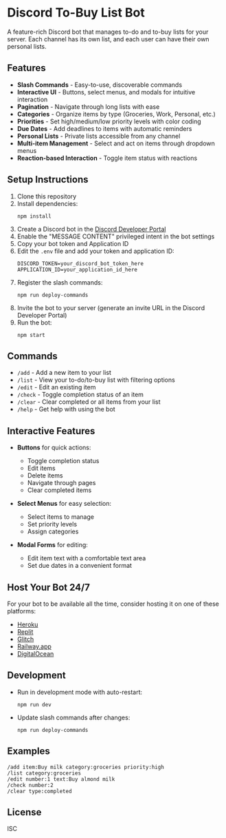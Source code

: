 # Discord To-Buy List Bot

A feature-rich Discord bot that manages to-do and to-buy lists for your server. Each channel has its own list, and each user can have their own personal lists.

## Features

- **Slash Commands** - Easy-to-use, discoverable commands
- **Interactive UI** - Buttons, select menus, and modals for intuitive interaction
- **Pagination** - Navigate through long lists with ease
- **Categories** - Organize items by type (Groceries, Work, Personal, etc.)
- **Priorities** - Set high/medium/low priority levels with color coding
- **Due Dates** - Add deadlines to items with automatic reminders
- **Personal Lists** - Private lists accessible from any channel
- **Multi-item Management** - Select and act on items through dropdown menus
- **Reaction-based Interaction** - Toggle item status with reactions

## Setup Instructions

1. Clone this repository
2. Install dependencies:
   ```
   npm install
   ```
3. Create a Discord bot in the [Discord Developer Portal](https://discord.com/developers/applications)
4. Enable the "MESSAGE CONTENT" privileged intent in the bot settings
5. Copy your bot token and Application ID
6. Edit the `.env` file and add your token and application ID:
   ```
   DISCORD_TOKEN=your_discord_bot_token_here
   APPLICATION_ID=your_application_id_here
   ```
7. Register the slash commands:
   ```
   npm run deploy-commands
   ```
8. Invite the bot to your server (generate an invite URL in the Discord Developer Portal)
9. Run the bot:
   ```
   npm start
   ```

## Commands

- `/add` - Add a new item to your list
- `/list` - View your to-do/to-buy list with filtering options
- `/edit` - Edit an existing item
- `/check` - Toggle completion status of an item
- `/clear` - Clear completed or all items from your list
- `/help` - Get help with using the bot

## Interactive Features

- **Buttons** for quick actions:

  - Toggle completion status
  - Edit items
  - Delete items
  - Navigate through pages
  - Clear completed items

- **Select Menus** for easy selection:
  - Select items to manage
  - Set priority levels
  - Assign categories
- **Modal Forms** for editing:
  - Edit item text with a comfortable text area
  - Set due dates in a convenient format

## Host Your Bot 24/7

For your bot to be available all the time, consider hosting it on one of these platforms:

- [Heroku](https://www.heroku.com/)
- [Replit](https://replit.com/)
- [Glitch](https://glitch.com/)
- [Railway.app](https://railway.app/)
- [DigitalOcean](https://www.digitalocean.com/)

## Development

- Run in development mode with auto-restart:

  ```
  npm run dev
  ```

- Update slash commands after changes:
  ```
  npm run deploy-commands
  ```

## Examples

```
/add item:Buy milk category:groceries priority:high
/list category:groceries
/edit number:1 text:Buy almond milk
/check number:2
/clear type:completed
```

## License

ISC
